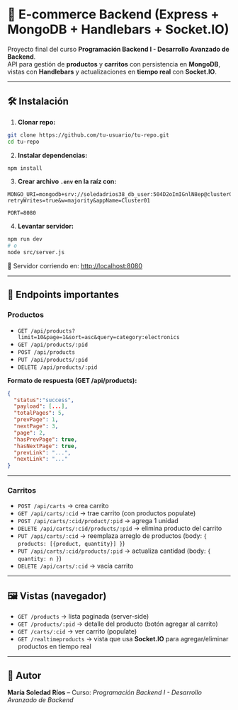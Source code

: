 # 🛒 E-commerce Backend (Express + MongoDB + Handlebars + Socket.IO)

Proyecto final del curso **Programación Backend I - Desarrollo Avanzado de Backend**.  
API para gestión de **productos** y **carritos** con persistencia en **MongoDB**, vistas con **Handlebars** y actualizaciones en **tiempo real** con **Socket.IO**.

---

## 🛠️ Instalación

1. **Clonar repo:**
```bash
git clone https://github.com/tu-usuario/tu-repo.git
cd tu-repo
```

2. **Instalar dependencias:**
```bash
npm install
```

3. **Crear archivo `.env` en la raíz con:**
```
MONGO_URI=mongodb+srv://soledadrios38_db_user:504D2oImIGnlN8ep@cluster01.bokkn4b.mongodb.net/?retryWrites=true&w=majority&appName=Cluster01

PORT=8080
```

4. **Levantar servidor:**
```bash
npm run dev
# o
node src/server.js
```

📌 Servidor corriendo en: [http://localhost:8080](http://localhost:8080)

---

## 🔎 Endpoints importantes

### Productos

- `GET /api/products?limit=10&page=1&sort=asc&query=category:electronics`
- `GET /api/products/:pid`
- `POST /api/products`
- `PUT /api/products/:pid`
- `DELETE /api/products/:pid`

**Formato de respuesta (GET /api/products):**
```json
{
  "status":"success",
  "payload": [...],
  "totalPages": 5,
  "prevPage": 1,
  "nextPage": 3,
  "page": 2,
  "hasPrevPage": true,
  "hasNextPage": true,
  "prevLink": "...",
  "nextLink": "..."
}
```

---

### Carritos

- `POST /api/carts` → crea carrito  
- `GET /api/carts/:cid` → trae carrito (con productos populate)  
- `POST /api/carts/:cid/product/:pid` → agrega 1 unidad  
- `DELETE /api/carts/:cid/products/:pid` → elimina producto del carrito  
- `PUT /api/carts/:cid` → reemplaza arreglo de productos (body: `{ products: [{product, quantity}] }`)  
- `PUT /api/carts/:cid/products/:pid` → actualiza cantidad (body: `{ quantity: n }`)  
- `DELETE /api/carts/:cid` → vacía carrito  

---

## 🖼️ Vistas (navegador)

- `GET /products` → lista paginada (server-side)  
- `GET /products/:pid` → detalle del producto (botón agregar al carrito)  
- `GET /carts/:cid` → ver carrito (populate)  
- `GET /realtimeproducts` → vista que usa **Socket.IO** para agregar/eliminar productos en tiempo real  



---

## 👤 Autor

**María Soledad Ríos** – Curso: *Programación Backend I - Desarrollo Avanzado de Backend*

